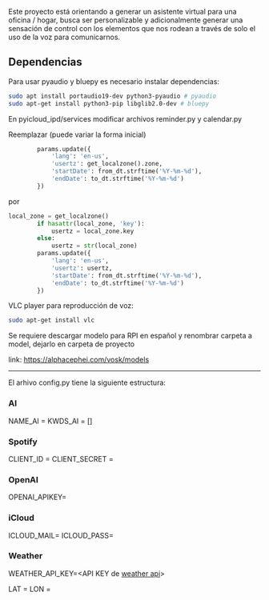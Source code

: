 Este proyecto está orientando a generar un asistente virtual para una oficina / hogar, busca ser personalizable y adicionalmente generar una sensación de control con los elementos que nos rodean a través de solo el uso de la voz para comunicarnos.


## Dependencias

Para usar pyaudio y bluepy es necesario instalar dependencias:

```bash
sudo apt install portaudio19-dev python3-pyaudio # pyaudio
sudo apt-get install python3-pip libglib2.0-dev # bluepy
```

En pyicloud_ipd/services modificar archivos reminder.py y calendar.py

Reemplazar (puede variar la forma inicial)

```python
        params.update({
            'lang': 'en-us',
            'usertz': get_localzone().zone,
            'startDate': from_dt.strftime('%Y-%m-%d'),
            'endDate': to_dt.strftime('%Y-%m-%d')
        })
```

por

```python
local_zone = get_localzone()
        if hasattr(local_zone, 'key'):
            usertz = local_zone.key
        else:
            usertz = str(local_zone)
        params.update({
            'lang': 'en-us',
            'usertz': usertz,
            'startDate': from_dt.strftime('%Y-%m-%d'),
            'endDate': to_dt.strftime('%Y-%m-%d')
        })
```

VLC player para reproducción de voz:

```bash
sudo apt-get install vlc
```

Se requiere descargar modelo para RPI en español y renombrar carpeta a model, dejarlo en carpeta de proyecto

link: https://alphacephei.com/vosk/models

---

El arhivo config.py tiene la siguiente estructura:

### AI

NAME_AI = <nombre de asistente virtual para reconocimiento>
KWDS_AI = [<Lista con keywords que identifica a asistente>]

### Spotify

CLIENT_ID = <Client id de Spotify>
CLIENT_SECRET = <Client secret de Spotify>


### OpenAI

OPENAI_APIKEY=<Key de api OpenAI>

### iCloud

ICLOUD_MAIL=<id de icloud para acceso a datos>
ICLOUD_PASS=<password de icloud>

### Weather

WEATHER_API_KEY=<API KEY de [weather api](https://www.weatherapi.com)>

LAT = <coordenadas de longitud para el clima>
LON = <coordenadas de latitud para el clima>


